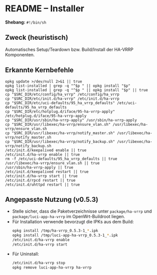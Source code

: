 # README – Installer

**Shebang:** `#!/bin/sh`

## Zweck (heuristisch)
Automatisches Setup/Teardown bzw. Build/Install der HA-VRRP Komponenten.

## Erkannte Kernbefehle
```
opkg update >/dev/null 2>&1 || true
opkg list-installed | grep -q "^$p " || opkg install "$p"
opkg list-installed | grep -q "^$p " || opkg install "$p" || true
cp "$SRC_DIR/etc/config/ha_vrrp" /etc/config/ha_vrrp
cp "$SRC_DIR/etc/init.d/ha-vrrp" /etc/init.d/ha-vrrp
cp "$SRC_DIR/etc/uci-defaults/95_ha_vrrp_defaults" /etc/uci-defaults/95_ha_vrrp_defaults
cp "$SRC_DIR/etc/hotplug.d/iface/95-ha-vrrp-apply" /etc/hotplug.d/iface/95-ha-vrrp-apply
cp "$SRC_DIR/usr/sbin/ha-vrrp-apply" /usr/sbin/ha-vrrp-apply
cp "$SRC_DIR/usr/libexec/ha-vrrp/ensure_vlan.sh" /usr/libexec/ha-vrrp/ensure_vlan.sh
cp "$SRC_DIR/usr/libexec/ha-vrrp/notify_master.sh" /usr/libexec/ha-vrrp/notify_master.sh
cp "$SRC_DIR/usr/libexec/ha-vrrp/notify_backup.sh" /usr/libexec/ha-vrrp/notify_backup.sh
/etc/init.d/keepalived enable || true
/etc/init.d/ha-vrrp enable || true
rm -f /etc/uci-defaults/95_ha_vrrp_defaults || true
/usr/libexec/ha-vrrp/ensure_vlan.sh || true
/usr/sbin/ha-vrrp-apply || true
/etc/init.d/keepalived restart || true
/etc/init.d/ha-vrrp start || true
/etc/init.d/rpcd restart || true
/etc/init.d/uhttpd restart || true
```

## Angepasste Nutzung (v0.5.3)
- Stelle sicher, dass die Paketverzeichnisse unter `package/ha-vrrp` und `package/luci-app-ha-vrrp` im OpenWrt-Buildroot liegen.
- Für Installation verwende bevorzugt die IPKs aus dem Build:
  ```sh
  opkg install /tmp/ha-vrrp_0.5.3-1_*.ipk
  opkg install /tmp/luci-app-ha-vrrp_0.5.3-1_*.ipk
  /etc/init.d/ha-vrrp enable
  /etc/init.d/ha-vrrp start
  ```
- Für Uninstall:
  ```sh
  /etc/init.d/ha-vrrp stop
  opkg remove luci-app-ha-vrrp ha-vrrp
  ```
